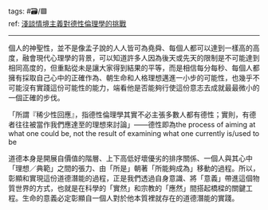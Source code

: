 tags: #🗃/🟩   
ref: [淺談情境主義對德性倫理學的挑戰](https://www.thestandnews.com/philosophy/%E6%B7%BA%E8%AB%87%E6%83%85%E5%A2%83%E4%B8%BB%E7%BE%A9%E5%B0%8D%E5%BE%B7%E6%80%A7%E5%80%AB%E7%90%86%E5%AD%B8%E7%9A%84%E6%8C%91%E6%88%B0-%E4%B8%A6%E8%AB%96%E5%84%92%E5%AE%B6%E7%9A%84%E8%A7%80%E9%BB%9E-2)

---
個人的神聖性，並不是像孟子說的人人皆可為堯舜、每個人都可以達到一樣高的高度，融會現代心理學的背景，可以知道許多人因為後天或先天的限制是不可能達到相同高度的，但重點從未是讓大家得到結果的平等，而是相信每分每秒、每個人都擁有採取自己心中的正確作為、朝生命和人格理想邁進一小步的可能性，也幾乎不可能沒有實踐這份可能性的能力，端看他是否能夠行使這份意志去成就最最微小的一個正確的步伐。

「所謂『稀少性回應』，指德性倫理學其實不必主張多數人都有德性；實則，有德者往往被當作我們應達至的理想來討論」——德性即為the process of aiming at what one could be, not the result of examining what one currently is/used to be

道德本身是開展自價值的階層、上下高低好壞優劣的排序關係、一個人與其心中「理想／典範」之間的張力、由「所是」朝著「所能夠成為」移動的過程。所以，彰顯和實現這份道德潛能的過程，正是我們透過自身意識、將「意義」帶進這個物質世界的方式，也就是在科學的「實然」和宗教的「應然」間搭起橋樑的關鍵工程。生命的意義必定彰顯自一個人對於他本質裡就存在的道德潛能的實踐。
